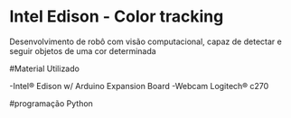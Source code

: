 # Intel Edison - Color tracking
Desenvolvimento de robô com visão computacional, capaz de detectar e seguir objetos de uma cor determinada

#Material Utilizado

-Intel&#174; Edison w/ Arduino Expansion Board
-Webcam Logitech&#174; c270



#programação
Python
